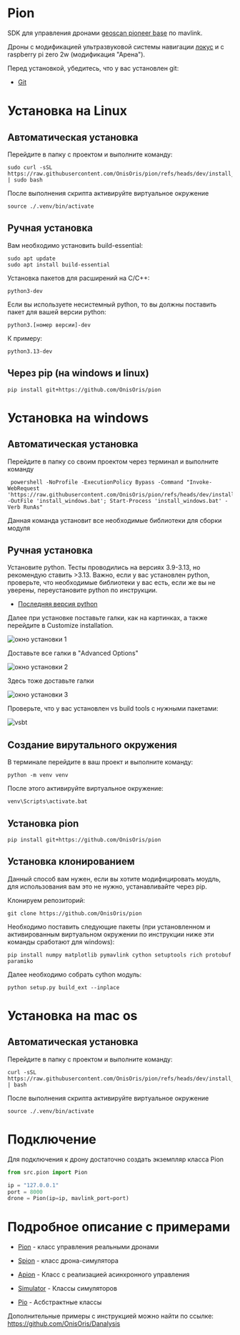 # Pion

SDK для управления дронами [geoscan pioneer base](https://geoscan.education/pioneer-base) по mavlink.

Дроны с модификацией ультразвуковой системы навигации [локус](https://www.geoscan.ru/ru/products/pioneer/locus) и
с raspberry pi zero 2w (модификация "Арена").

Перед установкой, убедитесь, что у вас установлен git:

- [Git](https://git-scm.com/downloads)

# Установка на Linux

## Автоматическая установка
Перейдите в папку с проектом и выполните команду:
```angular2html
sudo curl -sSL https://raw.githubusercontent.com/OnisOris/pion/refs/heads/dev/install_scripts/install_linux.sh | sudo bash
```

После выполнения скрипта активируйте виртуальное окружение 
```
source ./.venv/bin/activate
```

## Ручная установка

Вам необходимо установить build-essential:
```shell
sudo apt update
sudo apt install build-essential
```

Установка пакетов для расширений на C/C++:
```commandline
python3-dev
```

Если вы используете несистемный python, то вы должны поставить пакет для вашей версии python:
```commandline
python3.[номер версии]-dev
```

К примеру:
```commandline
python3.13-dev
```


## Через pip (на windows и linux)

```shell
pip install git+https://github.com/OnisOris/pion
```



# Установка на windows

## Автоматическая установка

Перейдите в папку со своим проектом через терминал и выполните команду

```angular2html
 powershell -NoProfile -ExecutionPolicy Bypass -Command "Invoke-WebRequest 'https://raw.githubusercontent.com/OnisOris/pion/refs/heads/dev/install_scripts/install_windows.bat' -OutFile 'install_windows.bat'; Start-Process 'install_windows.bat' -Verb RunAs"
```

Данная команда установит все необходимые библиотеки для сборки модуля

## Ручная установка

Установите python. Тесты проводились на версиях 3.9-3.13, но рекомендую ставить >3.13.
Важно, если у вас установлен python, проверьте, что необходимые библиотеки у вас есть, если же вы не уверены, переустановите 
python по инструкции.
- [Последняя версия python](https://www.python.org/downloads/)

Далее при установке поставьте галки, как на картинках, а также перейдите в Customize installation.

 ![окно установки 1](docs/img/python_install.jpg)

Доставьте все галки в "Advanced Options"


 ![окно установки 2](docs/img/python_install2.jpg)

Здесь тоже доставьте галки


 ![окно установки 3](docs/img/python_install3.jpg)

Проверьте, что у вас установлен vs build tools с нужными пакетами:

![vsbt](docs/img/windows_vsbt.jpg)

## Создание вирутального окружения
В терминале перейдите в ваш проект и выполните команду:

```commandline
python -m venv venv
```

После этого активируйте виртуальное окружение:
```commandline
venv\Scripts\activate.bat
```

## Установка pion

```shell
pip install git+https://github.com/OnisOris/pion
```


## Установка клонированием
Данный способ вам нужен, если вы хотите модифицировать моудль, для использования вам это не нужно, 
устанавливайте через pip.

Клонируем репозиторий:
```shell
git clone https://github.com/OnisOris/pion
```


Необходимо поставить следующие пакеты (при установленном и активированным виртуальном окружении по инструкции ниже
эти команды сработают для windows):
```shell
pip install numpy matplotlib pymavlink cython setuptools rich protobuf paramiko
```
Далее необходимо собрать cython модуль:
```
python setup.py build_ext --inplace
```

# Установка на mac os
## Автоматическая установка
Перейдите в папку с проектом и выполните команду:
```angular2html
curl -sSL https://raw.githubusercontent.com/OnisOris/pion/refs/heads/dev/install_scripts/install_macos.sh | bash
```

После выполнения скрипта активируйте виртуальное окружение 
```
source ./.venv/bin/activate
```


# Подключение
Для подключения к дрону достаточно создать экземпляр класса Pion

```python
from src.pion import Pion

ip = "127.0.0.1"
port = 8000
drone = Pion(ip=ip, mavlink_port=port)
```


# Подробное описание с примерами

- [Pion](docs/pion.md) - класс управления реальными дронами

- [Spion](docs/spion.md) - класс дрона-симулятора

- [Apion](docs/apion.md) - Класс с реализацией асинхронного управления

- [Simulator](docs/simulator.md) - Классы симуляторов

- [Pio](docs/pio.md) - Асбстрактные классы




Дополнительные примеры с инструкцией можно найти по ссылке:
https://github.com/OnisOris/Danalysis


